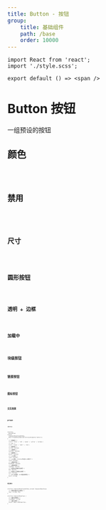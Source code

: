 ```yaml
---
title: Button - 按钮
group:
    title: 基础组件
    path: /base
    order: 10000
---
```



<!-- 样式 -->
```tsx | inline
import React from 'react';
import './style.scss';

export default () => <span />
```

# Button 按钮

一组预设的按钮

## 颜色
<code src="./button-demo-color.tsx" />

## 禁用
<code src="./button-demo-disabled.tsx" />

## 尺寸
<code src="./button-demo-size.tsx" />

## 圆形按钮
<code src="./button-demo-circle.tsx" />

## 透明 + 边框
<code src="./button-demo-outline.tsx" />

## 加载中
<code src="./button-demo-loading.tsx" />

## 块级按钮
<code src="./button-demo-block.tsx" />

## 链接按钮
<code src="./button-demo-link.tsx" />

## 图标按钮
<code src="./button-demo-icon.tsx" />

## 交互效果
<code src="./button-demo-effect.tsx" />


## props
**`<Button>`**
```tsx | pure
interface 
  ButtonProps
extends
  ComponentBasePropsWithAny,
  React.PropsWithoutRef<JSX.IntrinsicElements['button']> 
{
  /** 按钮颜色 */
  color?: 'blue' | 'red' | 'green' | 'yellow' | 'primary';
  /** 大小 */
  size?: 'large' | 'small' | 'mini';
  /** 圆形按钮 */
  circle?: boolean;
  /** 边框按钮 */
  outline?: boolean;
  /** 块级按钮 */
  block?: boolean;
  /** link按钮 */
  link?: boolean;
  /** icon按钮, children可以是Icon或文字 */
  icon?: boolean;
  /** 设置禁用状态 */
  disabled?: boolean;
  /** 设置加载状态 */
  loading?: boolean;
  /** 仅启用md风格的点击效果 */
  md?: boolean;
  /** 仅启用win风格的点击效果 */
  win?: boolean;
  /** 为link按钮时，href所指向的地址 */
  href?: string;
}
```

**相关接口**
```tsx | pure
interface ComponentBasePropsWithAny extends ComponentBaseProps{
  /** 透传到包裹元素上的属性 */
  [key: string]: any;
}

interface ComponentBaseProps {
  /** 包裹元素的类名 */
  className?: string;
  /** 包裹元素样式 */
  style?: React.CSSProperties;
}
```












